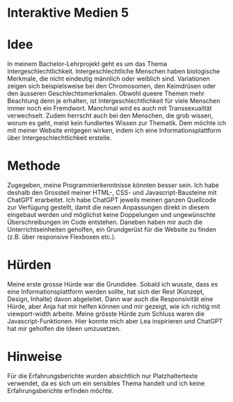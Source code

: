 # Interaktive Medien 5

# Idee
In meinem Bachelor-Lehrprojekt geht es um das Thema Intergeschlechtlichkeit. Intergeschlechtliche Menschen haben biologische Merkmale, die nicht eindeutig männlich oder weiblich sind. Variationen zeigen sich beispielsweise bei den Chromosomen, den Keimdrüsen oder den äusseren Geschlechtsmerkmalen. Obwohl queere Themen mehr Beachtung denn je erhalten, ist Intergeschlechtlichkeit für viele Menschen immer noch ein Fremdwort. Manchmal wird es auch mit Transsexualität verwechselt. Zudem herrscht auch bei den Menschen, die grob wissen, worum es geht, meist kein fundiertes Wissen zur Thematik. Dem möchte ich mit meiner Website entgegen wirken, indem ich eine Informationsplattform über Intergeschlechtlichkeit erstelle. 

# Methode
Zugegeben, meine Programmierkenntnisse könnten besser sein. Ich habe deshalb den Grossteil meiner HTML-, CSS- und Javascript-Bausteine mit ChatGPT erarbeitet. Ich habe ChatGPT jeweils meinen ganzen Quellcode zur Verfügung gestellt, damit die neuen Anpassungen direkt in diesem eingebaut werden und möglichst keine Doppelungen und ungewünschte Überschreibungen im Code entstehen. Daneben haben mir auch die Unterrichtseinheiten geholfen, ein Grundgerüst für die Website zu finden (z.B. über responsive Flexboxen etc.). 

# Hürden 
Meine erste grosse Hürde war die Grundidee. Sobald ich wusste, dass es eine Informationsplattform werden sollte, hat sich der Rest (Konzept, Design, Inhalte) davon abgeleitet. Dann war auch die Responsivität eine Hürde, aber Anja hat mir helfen können und mir gezeigt, wie ich richtig mit viewport-width arbeite. Meine grösste Hürde zum Schluss waren die Javascript-Funktionen. Hier konnte mich aber Lea inspirieren und ChatGPT hat mir geholfen die Ideen umzusetzen. 

# Hinweise
Für die Erfahrungsberichte wurden absichtlich nur Platzhaltertexte verwendet, da es sich um ein sensibles Thema handelt und ich keine Erfahrungsberichte erfinden möchte. 
 
